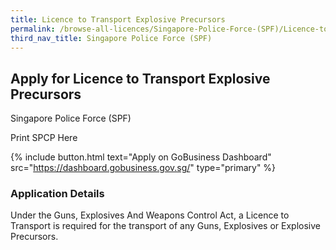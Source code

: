 ```yaml
---
title: Licence to Transport Explosive Precursors
permalink: /browse-all-licences/Singapore-Police-Force-(SPF)/Licence-to-Transport-Explosive-Precursors
third_nav_title: Singapore Police Force (SPF)
---
```


## Apply for Licence to Transport Explosive Precursors

Singapore Police Force (SPF)

Print SPCP Here


{% include button.html text="Apply on GoBusiness Dashboard" src="https://dashboard.gobusiness.gov.sg/" type="primary" %}

### Application Details

Under the Guns, Explosives And Weapons Control Act, a Licence to Transport is required for the transport of any Guns, Explosives or Explosive Precursors. 

